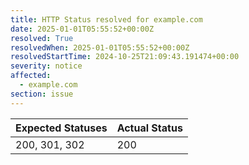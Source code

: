 ```yaml
---
title: HTTP Status resolved for example.com
date: 2025-01-01T05:55:52+00:00Z
resolved: True
resolvedWhen: 2025-01-01T05:55:52+00:00Z
resolvedStartTime: 2024-10-25T21:09:43.191474+00:00
severity: notice
affected:
  - example.com
section: issue
---
```


| Expected Statuses | Actual Status  |
|-------------------|----------------|
| 200, 301, 302 | 200 |
